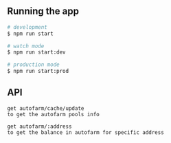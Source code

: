 ## Running the app

```bash
# development
$ npm run start

# watch mode
$ npm run start:dev

# production mode
$ npm run start:prod
```
## API
```
get autofarm/cache/update
to get the autofarm pools info

get autofarm/:address
to get the balance in autofarm for specific address

```


<!-- ## Test

```bash
# unit tests
$ npm run test

# e2e tests
$ npm run test:e2e

# test coverage
$ npm run test:cov 
```-->

<!-- ## Support

Nest is an MIT-licensed open source project. It can grow thanks to the sponsors and support by the amazing backers. If you'd like to join them, please [read more here](https://docs.nestjs.com/support).

## Stay in touch

- Author - [Kamil Myśliwiec](https://kamilmysliwiec.com)
- Website - [https://nestjs.com](https://nestjs.com/)
- Twitter - [@nestframework](https://twitter.com/nestframework)

## License

Nest is [MIT licensed](LICENSE). -->
